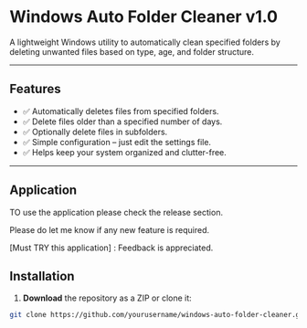 # Windows Auto Folder Cleaner v1.0

A lightweight Windows utility to automatically clean specified folders by deleting unwanted files based on type, age, and folder structure.

---

## Features

- ✅ Automatically deletes files from specified folders.  
- ✅ Delete files older than a specified number of days.  
- ✅ Optionally delete files in subfolders.  
- ✅ Simple configuration – just edit the settings file.  
- ✅ Helps keep your system organized and clutter-free.

---

## Application

TO use the application please check the release section. 

Please do let me know if any new feature is required. 

[Must TRY this application] : Feedback is appreciated.

## Installation

1. **Download** the repository as a ZIP or clone it:

```bash
git clone https://github.com/yourusername/windows-auto-folder-cleaner.git
